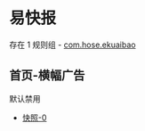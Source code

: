 # 易快报

存在 1 规则组 - [com.hose.ekuaibao](/src/apps/com.hose.ekuaibao.ts)

## 首页-横幅广告

默认禁用

- [快照-0](https://i.gkd.li/import/12649616)
